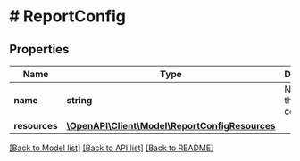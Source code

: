 # # ReportConfig

## Properties

Name | Type | Description | Notes
------------ | ------------- | ------------- | -------------
**name** | **string** | Name of the report config. |
**resources** | [**\OpenAPI\Client\Model\ReportConfigResources**](ReportConfigResources.md) |  |

[[Back to Model list]](../../README.md#models) [[Back to API list]](../../README.md#endpoints) [[Back to README]](../../README.md)
